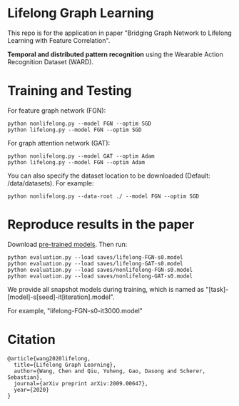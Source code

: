 # Lifelong Graph Learning

   This repo is for the application in paper "Bridging Graph Network to Lifelong
   Learning with Feature Correlation".

   **Temporal and distributed pattern recognition** using
   the Wearable Action Recognition Dataset (WARD).

# Training and Testing

   For feature graph network (FGN):

    python nonlifelong.py --model FGN --optim SGD
    python lifelong.py --model FGN --optim SGD

   For graph attention network (GAT):

    python nonlifelong.py --model GAT --optim Adam
    python lifelong.py --model FGN --optim Adam

   You can also specify the dataset location to be downloaded (Default: /data/datasets). For example:

    python nonlifelong.py --data-root ./ --model FGN --optim SGD

# Reproduce results in the paper

   Download [pre-trained models](https://github.com/wang-chen/graph-action-recognition/releases/download/v1.0/saves.zip). Then run:
   
    python evaluation.py --load saves/lifelong-FGN-s0.model
    python evaluation.py --load saves/lifelong-GAT-s0.model
    python evaluation.py --load saves/nonlifelong-FGN-s0.model
    python evaluation.py --load saves/nonlifelong-GAT-s0.model
   
   We provide all snapshot models during training, which is named as "[task]-[model]-s[seed]-it[iteration].model". 
   
   For example, "lifelong-FGN-s0-it3000.model"


# Citation

    @article{wang2020lifelong,
      title={Lifelong Graph Learning},
      author={Wang, Chen and Qiu, Yuheng, Gao, Dasong and Scherer, Sebastian},
      journal={arXiv preprint arXiv:2009.00647},
      year={2020}
    }
